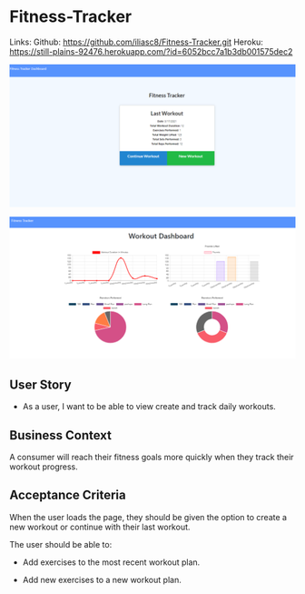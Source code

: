 # Fitness-Tracker
Links:
Github: https://github.com/iliasc8/Fitness-Tracker.git 
Heroku: https://still-plains-92476.herokuapp.com/?id=6052bcc7a1b3db001575dec2 

![alt text](fitness.PNG)

![alt text](workout.PNG)

## User Story

* As a user, I want to be able to view create and track daily workouts.

## Business Context

A consumer will reach their fitness goals more quickly when they track their workout progress.

## Acceptance Criteria

When the user loads the page, they should be given the option to create a new workout or continue with their last workout.

The user should be able to:

  * Add exercises to the most recent workout plan.

  * Add new exercises to a new workout plan.

